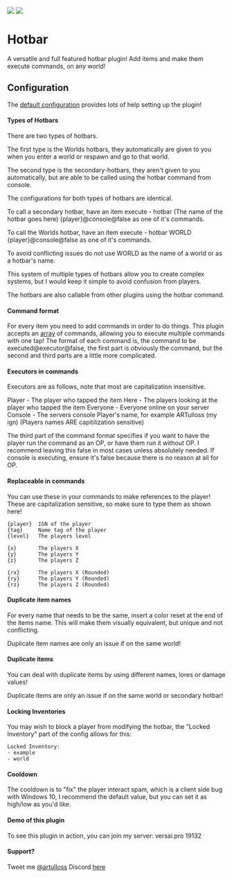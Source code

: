 [![](https://poggit.pmmp.io/shield.state/Hotbar)](https://poggit.pmmp.io/p/Hotbar) [![](https://poggit.pmmp.io/shield.api/Hotbar)](https://poggit.pmmp.io/p/Hotbar)
# Hotbar
A versatile and full featured hotbar plugin! Add items and make them execute commands, on any world!
## Configuration

The [default configuration](https://github.com/artulloss/Hotbar/blob/master/resources/config.yml) provides lots of help setting up the plugin!

#### Types of Hotbars

There are two types of hotbars.

The first type is the Worlds hotbars, they automatically are given to you when you enter a world or respawn and go to that world.

The second type is the secondary-hotbars, they aren't given to you automatically, but are able to be called using the hotbar command from console.

The configurations for both types of hotbars are identical.

To call a secondary hotbar, have an item execute
      - hotbar (The name of the hotbar goes here) {player}@console@false
as one of it's commands.

To call the Worlds hotbar, have an item execute
      - hotbar WORLD {player}@console@false
as one of it's commands.

To avoid conflicting issues do not use WORLD as the name of a world or as a hotbar's name.

This system of multiple types of hotbars allow you to create complex systems, but I would keep it simple to avoid confusion from players.

The hotbars are also callable from other plugins using the hotbar command.

#### Command format

For every item you need to add commands in order to do things.
This plugin accepts an [array](http://php.net/manual/en/book.array.php) of commands, allowing you to execute multiple commands with one tap!
The format of each command is, the command to be executed@executor@false, the first part is obviously the command, but the second and third
parts are a little more complicated.

#### Executors in commands

Executors are as follows, note that most are capitalization insensitive.

Player - The player who tapped the item
Here - The players looking at the player who tapped the item
Everyone - Everyone online on your server
Console - The servers console
Player's name, for example ARTulloss (my ign) (Players names ARE capitilization sensitive)

The third part of the command format specifies if you want to have the player run the command as an OP, or have them run it without OP. I recommend leaving this false in most cases unless absolutely needed. If console is executing, ensure it's false because there is no reason at all for OP.

#### Replaceable in commands
You can use these in your commands to make references to the player!
These are capitalization sensitive, so make sure to type them as shown here!
```
{player}  IGN of the player
{tag}     Name tag of the player
{level}   The players level

{x}       The players X
{y}       The players Y
{z}       The players Z
    
{rx}      The players X (Rounded)
{ry}      The players Y (Rounded)
{rz}      The players Z (Rounded)
```
#### Duplicate item names

For every name that needs to be the same, insert a color reset at the end of the items name.
This will make them visually equivalent, but unique and not conflicting.

Duplicate item names are only an issue if on the same world!

#### Duplicate items

You can deal with duplicate items by using different names, lores or damage values!

Duplicate items are only an issue if on the same world or secondary hotbar!


#### Locking Inventories

You may wish to block a player from modifying the hotbar, the "Locked Inventory" part of the config allows for this:

```
Locked Inventory:
- example
- world
```

#### Cooldown
The cooldown is to "fix" the player interact spam, which is a client side bug with Windows 10, I recommend the default value, but you can set it as high/low as you'd like.

#### Demo of this plugin
To see this plugin in action, you can join my server: versai.pro 19132

#### Support?
Tweet me [@artulloss](https://twitter.com/artulloss)
Discord [here](https://discord.versai.pro)
